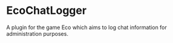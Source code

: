 # EcoChatLogger
A plugin for the game Eco which aims to log chat information for administration purposes.
